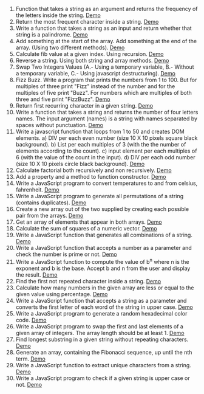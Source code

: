 1.  Function that takes a string as an argument and returns the frequency of the letters inside the string. <a href="https://marius8dev.github.io/01/index.html" target="_blank">Demo</a>
2.  Return the most frequent character inside a string. <a href="https://marius8dev.github.io/02/index.html" target="_blank">Demo</a>
3.  Write a function that takes a string as an input and return whether that string is a palindrome. <a href="https://marius8dev.github.io/03/index.html" target="_blank">Demo</a>
4.  Add something at the start of the array. Add something at the end of the array. (Using two different methods). <a href="https://marius8dev.github.io/04/index.html" target="_blank">Demo</a>
5.  Calculate fib value at a given index. Using recursion. <a href="https://marius8dev.github.io/05/index.html" target="_blank">Demo</a>
6.  Reverse a string. Using both string and array methods. <a href="https://marius8dev.github.io/06/index.html" target="_blank">Demo</a>
7.  Swap Two Integers Values (A.- Using a temporary variable, B.- Without a temporary variable, C.- Using javascript destructuring). <a href="https://marius8dev.github.io/07/index.html" target="_blank">Demo</a>
8.  Fizz Buzz. Write a program that prints the numbers from 1 to 100. But for multiples of three print "Fizz" instead of the number and for the multiples of five print "Buzz". For numbers which are multiples of both three and five print "FizzBuzz". <a href="https://marius8dev.github.io/08/index.html" target="_blank">Demo</a>
9.  Return first recurring character in a given string. <a href="https://marius8dev.github.io/09/index.html" target="_blank">Demo</a>
10. Write a function that takes a string and returns the number of four letters names. The input argument (names) is a string with names separated by spaces without punctuation. <a href="https://marius8dev.github.io/10/index.html" target="_blank">Demo</a>
11. Write a javascript function that loops from 1 to 50 and creates DOM elements. a) DIV per each even number (size 10 X 10 pixels square black background). b) List per each multiples of 3 (with the the number of elements according to the count). c) input element per each multiples of 6 (with the value of the count in the input). d) DIV per each odd number (size 10 X 10 pixels circle black background). <a href="https://marius8dev.github.io/11/index.html" target="_blank">Demo</a>
12. Calculate factorial both recursively and non recursively. <a href="https://marius8dev.github.io/12/index.html" target="_blank">Demo</a>
13. Add a property and a method to function constructor. <a href="https://marius8dev.github.io/13/index.html" target="_blank">Demo</a>
14. Write a JavaScript program to convert temperatures to and from celsius, fahrenheit. <a href="https://marius8dev.github.io/14/index.html" target="_blank">Demo</a>
15. Write a JavaScript program to generate all permutations of a string (contains duplicates). <a href="https://marius8dev.github.io/15/index.html" target="_blank">Demo</a>
16. Create a new array out of the two supplied by creating each possible pair from the arrays. <a href="https://marius8dev.github.io/16/index.html" target="_blank">Demo</a>
17. Get an array of elements that appear in both arrays. <a href="https://marius8dev.github.io/17/index.html" target="_blank">Demo</a>
18. Calculate the sum of squares of a numeric vector. <a href="https://marius8dev.github.io/18/index.html" target="_blank">Demo</a>
19. Write a JavaScript function that generates all combinations of a string. <a href="https://marius8dev.github.io/19/index.html" target="_blank">Demo</a>
20. Write a JavaScript function that accepts a number as a parameter and check the number is prime or not. <a href="https://marius8dev.github.io/20/index.html" target="_blank">Demo</a>
21. Write a JavaScript function to compute the value of b<sup>n</sup> where n is the exponent and b is the base. Accept b and n from the user and display the result. <a href="https://marius8dev.github.io/21/index.html" target="_blank">Demo</a>
22. Find the first not repeated character inside a string. <a href="https://marius8dev.github.io/22/index.html" target="_blank">Demo</a>
23. Calculate how many numbers in the given array are less or equal to the given value using percentage. <a href="https://marius8dev.github.io/23/index.html" target="_blank">Demo</a> 
24. Write a JavaScript function that accepts a string as a parameter and converts the first letter of each word of the string in upper case. <a href="https://marius8dev.github.io/24/index.html" target="_blank">Demo</a> 
25. Write a JavaScript program to generate a random hexadecimal color code. <a href="https://marius8dev.github.io/25/index.html" target="_blank">Demo</a> 
26. Write a JavaScript program to swap the first and last elements of a given array of integers. The array length should be  at least 1. <a href="https://marius8dev.github.io/26/index.html" target="_blank">Demo</a>
27. Find longest substring in a given string without repeating characters. <a href="https://marius8dev.github.io/27/index.html" target="_blank">Demo</a>
28. Generate an array, containing the Fibonacci sequence, up until the nth term. <a href="https://marius8dev.github.io/28/index.html" target="_blank">Demo</a>
29. Write a JavaScript function to extract unique characters from a string. <a href="https://marius8dev.github.io/29/index.html" target="_blank">Demo</a>
30. Write a JavaScript program to check if a given string is upper case or not. <a href="https://marius8dev.github.io/30/index.html" target="_blank">Demo</a>